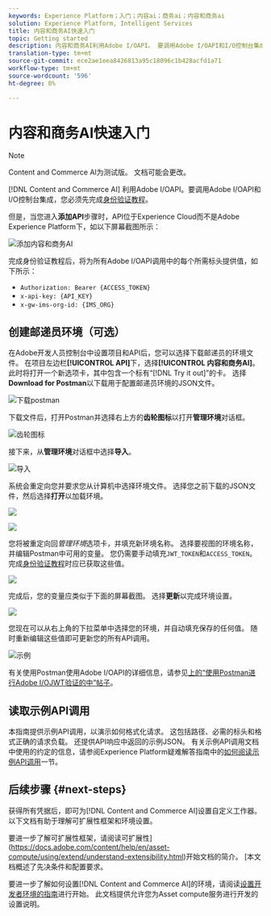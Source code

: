 ```yaml
---
keywords: Experience Platform；入门；内容ai；商务ai；内容和商务ai
solution: Experience Platform, Intelligent Services
title: 内容和商务AI快速入门
topic: Getting started
description: 内容和商务AI利用Adobe I/OAPI。 要调用Adobe I/OAPI和I/O控制台集成，您必须先完成身份验证教程。
translation-type: tm+mt
source-git-commit: ece2ae1eea8426813a95c18096c1b428acfd1a71
workflow-type: tm+mt
source-wordcount: '596'
ht-degree: 0%

---
```



# 内容和商务AI快速入门

>[!NOTE]
>
>Content and Commerce AI为测试版。 文档可能会更改。

[!DNL Content and Commerce AI] 利用Adobe I/OAPI。要调用Adobe I/OAPI和I/O控制台集成，您必须先完成[身份验证教程](https://www.adobe.com/go/platform-api-authentication-en)。

但是，当您进入&#x200B;**添加API**&#x200B;步骤时，API位于Experience Cloud而不是Adobe Experience Platform下，如以下屏幕截图所示：

![添加内容和商务AI](./images/add-api.png)

完成身份验证教程后，将为所有Adobe I/OAPI调用中的每个所需标头提供值，如下所示：

- `Authorization: Bearer {ACCESS_TOKEN}`
- `x-api-key: {API_KEY}`
- `x-gw-ims-org-id: {IMS_ORG}`

## 创建邮递员环境（可选）

在Adobe开发人员控制台中设置项目和API后，您可以选择下载邮递员的环境文件。 在项目左边栏&#x200B;**[!UICONTROL API]**&#x200B;下，选择&#x200B;**[!UICONTROL 内容和商务AI]**。 此时将打开一个新选项卡，其中包含一个标有“[!DNL Try it out]”的卡。 选择&#x200B;**Download for Postman**&#x200B;以下载用于配置邮递员环境的JSON文件。

![下载postman](./images/add-to-postman.png)

下载文件后，打开Postman并选择右上方的&#x200B;**齿轮图标**&#x200B;以打开&#x200B;**管理环境**&#x200B;对话框。

![齿轮图标](./images/select-gear-icon.png)

接下来，从&#x200B;**管理环境**&#x200B;对话框中选择&#x200B;**导入**。

![导入](./images/import.png)

系统会重定向您并要求您从计算机中选择环境文件。 选择您之前下载的JSON文件，然后选择&#x200B;**打开**&#x200B;以加载环境。

![](./images/choose-your-file.png)

![](./images/click-open.png)

您将被重定向回&#x200B;*管理环境*&#x200B;选项卡，并填充新环境名称。 选择要视图的环境名称，并编辑Postman中可用的变量。 您仍需要手动填充`JWT_TOKEN`和`ACCESS_TOKEN`。 完成[身份验证教程](https://www.adobe.com/go/platform-api-authentication-en)时应已获取这些值。

![](./images/re-direct.png)

完成后，您的变量应类似于下面的屏幕截图。 选择&#x200B;**更新**&#x200B;以完成环境设置。

![](./images/final-environment.png)

您现在可以从右上角的下拉菜单中选择您的环境，并自动填充保存的任何值。 随时重新编辑这些值即可更新您的所有API调用。

![示例](./images/select-environment.png)

有关使用Postman使用Adobe I/OAPI的详细信息，请参见[上的“使用Postman进行Adobe I/OJWT验证的中”帖子](https://medium.com/adobetech/using-postman-for-jwt-authentication-on-adobe-i-o-7573428ffe7f)。

## 读取示例API调用

本指南提供示例API调用，以演示如何格式化请求。 这包括路径、必需的标头和格式正确的请求负载。 还提供API响应中返回的示例JSON。 有关示例API调用文档中使用的约定的信息，请参阅Experience Platform疑难解答指南中的[如何阅读示例API调用](../../landing/troubleshooting.md)一节。

## 后续步骤 {#next-steps}

获得所有凭据后，即可为[!DNL Content and Commerce AI]设置自定义工作器。 以下文档有助于理解可扩展性框架和环境设置。

要进一步了解可扩展性框架，请阅读可扩展性](https://docs.adobe.com/content/help/en/asset-compute/using/extend/understand-extensibility.html)开始文档的简介。 [本文档概述了先决条件和配置要求。

要进一步了解如何设置[!DNL Content and Commerce AI]的环境，请阅读[设置开发者环境的指南](https://docs.adobe.com/content/help/en/asset-compute/using/extend/setup-environment.html)进行开始。 此文档提供允许您为Asset compute服务进行开发的设置说明。